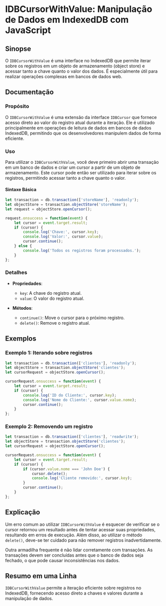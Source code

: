 <!--
Meta Description: # IDBCursorWithValue: Manipulação de Dados em IndexedDB com JavaScript ## Sinopse O `IDBCursorWithValue` é uma interface no IndexedDB que permite iter...
Meta Keywords: cursor, let, dados, transaction, objectstore
-->

# IDBCursorWithValue: Manipulação de Dados em IndexedDB com JavaScript

## Sinopse
O `IDBCursorWithValue` é uma interface no IndexedDB que permite iterar sobre os registros em um objeto de armazenamento (object store) e acessar tanto a chave quanto o valor dos dados. É especialmente útil para realizar operações complexas em bancos de dados web.

## Documentação
### Propósito
O `IDBCursorWithValue` é uma extensão da interface `IDBCursor` que fornece acesso direto ao valor do registro atual durante a iteração. Ele é utilizado principalmente em operações de leitura de dados em bancos de dados IndexedDB, permitindo que os desenvolvedores manipulem dados de forma eficiente.

### Uso
Para utilizar o `IDBCursorWithValue`, você deve primeiro abrir uma transação em um banco de dados e criar um cursor a partir de um objeto de armazenamento. Este cursor pode então ser utilizado para iterar sobre os registros, permitindo acessar tanto a chave quanto o valor.

#### Sintaxe Básica
```javascript
let transaction = db.transaction(['storeName'], 'readonly');
let objectStore = transaction.objectStore('storeName');
let request = objectStore.openCursor();

request.onsuccess = function(event) {
    let cursor = event.target.result;
    if (cursor) {
        console.log('Chave:', cursor.key);
        console.log('Valor:', cursor.value);
        cursor.continue();
    } else {
        console.log('Todos os registros foram processados.');
    }
};
```

### Detalhes
- **Propriedades**:
  - `key`: A chave do registro atual.
  - `value`: O valor do registro atual.

- **Métodos**:
  - `continue()`: Move o cursor para o próximo registro.
  - `delete()`: Remove o registro atual.

## Exemplos
### Exemplo 1: Iterando sobre registros
```javascript
let transaction = db.transaction(['clientes'], 'readonly');
let objectStore = transaction.objectStore('clientes');
let cursorRequest = objectStore.openCursor();

cursorRequest.onsuccess = function(event) {
    let cursor = event.target.result;
    if (cursor) {
        console.log('ID do Cliente:', cursor.key);
        console.log('Nome do Cliente:', cursor.value.nome);
        cursor.continue();
    }
};
```

### Exemplo 2: Removendo um registro
```javascript
let transaction = db.transaction(['clientes'], 'readwrite');
let objectStore = transaction.objectStore('clientes');
let cursorRequest = objectStore.openCursor();

cursorRequest.onsuccess = function(event) {
    let cursor = event.target.result;
    if (cursor) {
        if (cursor.value.nome === 'John Doe') {
            cursor.delete();
            console.log('Cliente removido:', cursor.key);
        }
        cursor.continue();
    }
};
```

## Explicação
Um erro comum ao utilizar `IDBCursorWithValue` é esquecer de verificar se o cursor retornou um resultado antes de tentar acessar suas propriedades, resultando em erros de execução. Além disso, ao utilizar o método `delete()`, deve-se ter cuidado para não remover registros inadvertidamente.

Outra armadilha frequente é não lidar corretamente com transações. As transações devem ser concluídas antes que o banco de dados seja fechado, o que pode causar inconsistências nos dados.

## Resumo em uma Linha
`IDBCursorWithValue` permite a iteração eficiente sobre registros no IndexedDB, fornecendo acesso direto a chaves e valores durante a manipulação de dados.